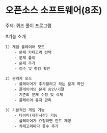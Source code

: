 # 오픈소스 소프트웨어(8조)
주제: 퀴즈 풀이 프로그램

#기능 소개


    1) 게임 플레이어 모드
        - 문제 카테고리 선택
        - 문제 풀이
        - 문제 추가
        - 점수 및 랭킹 확인
    
    2) 관리자 모드
        - 플레이어가 추가할려고 하는 문제 확인
        - 플레이어의 문제 승인/거절
        - 기존의 문제 수정 및 삭제
        - 플레이어 유저 관리

    3) 기본적인 게임 기능
        - 타이머(제한시간) 기능
        - 플레이어가 요청하면 힌트 제공
        - 카테고리마다 등수 추가
        
